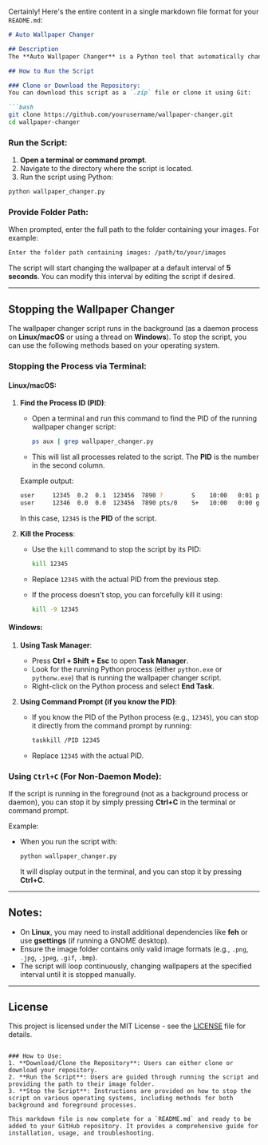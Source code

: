 Certainly! Here's the entire content in a single markdown file format for your `README.md`:

```markdown
# Auto Wallpaper Changer

## Description
The **Auto Wallpaper Changer** is a Python tool that automatically changes your desktop wallpaper by randomly selecting images from a specified folder. It works across **Linux**, **macOS**, and **Windows**, and can run in the background at a customizable interval. Ideal for users who want a dynamic desktop experience with minimal effort.

## How to Run the Script

### Clone or Download the Repository:
You can download this script as a `.zip` file or clone it using Git:

```bash
git clone https://github.com/yourusername/wallpaper-changer.git
cd wallpaper-changer
```

### Run the Script:
1. **Open a terminal or command prompt**.
2. Navigate to the directory where the script is located.
3. Run the script using Python:

```bash
python wallpaper_changer.py
```

### Provide Folder Path:
When prompted, enter the full path to the folder containing your images. For example:

```bash
Enter the folder path containing images: /path/to/your/images
```

The script will start changing the wallpaper at a default interval of **5 seconds**. You can modify this interval by editing the script if desired.

---

## Stopping the Wallpaper Changer

The wallpaper changer script runs in the background (as a daemon process on **Linux/macOS** or using a thread on **Windows**). To stop the script, you can use the following methods based on your operating system.

### Stopping the Process via Terminal:

#### **Linux/macOS**:

1. **Find the Process ID (PID)**:
   - Open a terminal and run this command to find the PID of the running wallpaper changer script:

     ```bash
     ps aux | grep wallpaper_changer.py
     ```

   - This will list all processes related to the script. The **PID** is the number in the second column.

   Example output:
   ```bash
   user     12345  0.2  0.1  123456  7890 ?        S    10:00   0:01 python3 wallpaper_changer.py
   user     12346  0.0  0.0  123456  7890 pts/0    S+   10:00   0:00 grep --color=auto wallpaper_changer.py
   ```
   In this case, `12345` is the **PID** of the script.

2. **Kill the Process**:
   - Use the `kill` command to stop the script by its PID:

     ```bash
     kill 12345
     ```

   - Replace `12345` with the actual PID from the previous step.
   
   - If the process doesn't stop, you can forcefully kill it using:

     ```bash
     kill -9 12345
     ```

#### **Windows**:

1. **Using Task Manager**:
   - Press **Ctrl + Shift + Esc** to open **Task Manager**.
   - Look for the running Python process (either `python.exe` or `pythonw.exe`) that is running the wallpaper changer script.
   - Right-click on the Python process and select **End Task**.

2. **Using Command Prompt (if you know the PID)**:
   - If you know the PID of the Python process (e.g., `12345`), you can stop it directly from the command prompt by running:

     ```bash
     taskkill /PID 12345
     ```

   - Replace `12345` with the actual PID.

### Using `Ctrl+C` (For Non-Daemon Mode):
If the script is running in the foreground (not as a background process or daemon), you can stop it by simply pressing **Ctrl+C** in the terminal or command prompt.

Example:
- When you run the script with:

  ```bash
  python wallpaper_changer.py
  ```

  It will display output in the terminal, and you can stop it by pressing **Ctrl+C**.

---

## Notes:
- On **Linux**, you may need to install additional dependencies like **feh** or use **gsettings** (if running a GNOME desktop).
- Ensure the image folder contains only valid image formats (e.g., `.png`, `.jpg`, `.jpeg`, `.gif`, `.bmp`).
- The script will loop continuously, changing wallpapers at the specified interval until it is stopped manually.

---

## License

This project is licensed under the MIT License - see the [LICENSE](LICENSE) file for details.
```

### How to Use:
1. **Download/Clone the Repository**: Users can either clone or download your repository.
2. **Run the Script**: Users are guided through running the script and providing the path to their image folder.
3. **Stop the Script**: Instructions are provided on how to stop the script on various operating systems, including methods for both background and foreground processes.

This markdown file is now complete for a `README.md` and ready to be added to your GitHub repository. It provides a comprehensive guide for installation, usage, and troubleshooting.
